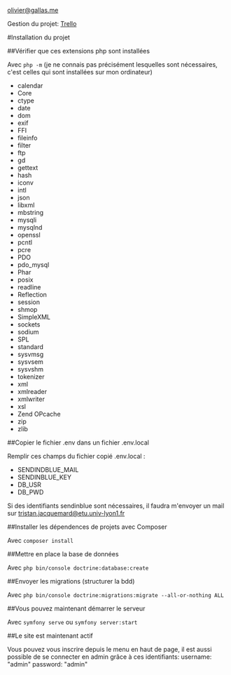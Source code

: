 olivier@gallas.me

Gestion du projet: [Trello](https://trello.com/b/xa5PZcm3/symfony-project)

#Installation du projet

##Vérifier que ces extensions php sont installées

Avec `php -m` (je ne connais pas précisément lesquelles sont nécessaires, c'est celles qui sont installées sur mon ordinateur)

- calendar 
- Core 
- ctype 
- date 
- dom 
- exif 
- FFI 
- fileinfo 
- filter 
- ftp
- gd 
- gettext 
- hash 
- iconv 
- intl 
- json 
- libxml 
- mbstring 
- mysqli 
- mysqlnd 
- openssl 
- pcntl 
- pcre
- PDO 
- pdo_mysql 
- Phar 
- posix 
- readline 
- Reflection 
- session 
- shmop 
- SimpleXML 
- sockets 
- sodium 
- SPL 
- standard 
- sysvmsg 
- sysvsem 
- sysvshm 
- tokenizer 
- xml 
- xmlreader 
- xmlwriter 
- xsl 
- Zend OPcache 
- zip 
- zlib

##Copier le fichier .env dans un fichier .env.local

Remplir ces champs du fichier copié .env.local :

- SENDINDBLUE_MAIL 
- SENDINBLUE_KEY 
- DB_USR 
- DB_PWD

Si des identifiants sendinblue sont nécessaires, il faudra m'envoyer un mail sur 
[tristan.jacquemard@etu.univ-lyon1.fr](mailto:tristan.jacquemard@etu.univ-lyon1.fr)

##Installer les dépendences de projets avec Composer

Avec `composer install`

##Mettre en place la base de données

Avec `php bin/console doctrine:database:create`

##Envoyer les migrations (structurer la bdd)

Avec `php bin/console doctrine:migrations:migrate --all-or-nothing ALL`

##Vous pouvez maintenant démarrer le serveur

Avec `symfony serve` ou `symfony server:start`

##Le site est maintenant actif

Vous pouvez vous inscrire depuis le menu en haut de page, il est aussi possible de se connecter en admin grâce à ces identifiants: 
username: "admin"
password: "admin"

